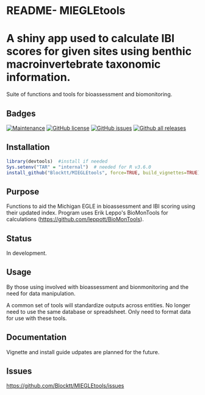 
# README- MIEGLEtools
A shiny app used to calculate IBI scores for given sites using benthic macroinvertebrate taxonomic information.
================

Suite of functions and tools for bioassessment and
biomonitoring.

## Badges

[![Maintenance](https://img.shields.io/badge/Maintained%3F-yes-green.svg)](https://github.com/Blocktt/MIEGLEtools/graphs/commit-activity)
[![GitHub
license](https://img.shields.io/github/license/Blocktt/MIEGLEtools)](https://github.com/Blocktt/MIEGLEtools/blob/master/LICENSE)
[![GitHub
issues](https://img.shields.io/github/issues-raw/Blocktt/MIEGLEtools)](https://github.com/Blocktt/MIEGLEtools/issues)
[![Github all
releases](https://img.shields.io/github/downloads/Blocktt/MIEGLEtools/total)](https://github.com/Blocktt/MIEGLEtools/releases)

## Installation

``` r
library(devtools)  #install if needed
Sys.setenv("TAR" = "internal")  # needed for R v3.6.0
install_github("Blocktt/MIEGLEtools", force=TRUE, build_vignettes=TRUE)
```

## Purpose

Functions to aid the Michigan EGLE in bioassessment and IBI scoring using their updated index. Program uses Erik Leppo's BioMonTools for calculations (https://github.com/leppott/BioMonTools). 

## Status

In development.

## Usage

By those using involved with bioassessment and bionmonitoring and the
need for data manipulation.

A common set of tools will standardize outputs across entities. No
longer need to use the same database or spreadsheet. Only need to format
data for use with these tools.

## Documentation

Vignette and install guide udpates are planned for the future.

## Issues

<https://github.com/Blocktt/MIEGLEtools/issues>

